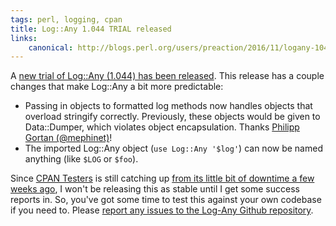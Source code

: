```yaml
---
tags: perl, logging, cpan
title: Log::Any 1.044 TRIAL released
links:
    canonical: http://blogs.perl.org/users/preaction/2016/11/logany-1044-trial-released.html
---
```


A [new trial of Log::Any (1.044) has been
released](https://metacpan.org/release/PREACTION/Log-Any-1.044-TRIAL).
This release has a couple changes that make Log::Any a bit more
predictable:

* Passing in objects to formatted log methods now handles objects that
  overload stringify correctly. Previously, these objects would be given
  to Data::Dumper, which violates object encapsulation. Thanks [Philipp
  Gortan (@mephinet)](https://github.com/mephinet)!
* The imported Log::Any object (`use Log::Any '$log'`) can now be named
  anything (like `$LOG` or `$foo`).

Since [CPAN Testers](http://www.cpantesters.org) is still catching up
[from its little bit of downtime a few weeks
ago](http://blog.cpantesters.org/diary/203), I won't be releasing this
as stable until I get some success reports in. So, you've got some time
to test this against your own codebase if you need to.  Please [report
any issues to the Log-Any Github
repository](http://github.com/preaction/Log-Any/issues).
